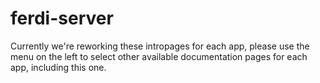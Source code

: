 # ferdi-server

Currently we're reworking these intropages for each app, please use the menu on the left to select other available documentation pages for each app, including this one.
